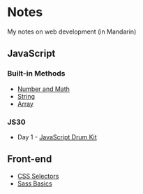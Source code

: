 # Notes

My notes on web development (in Mandarin)

## JavaScript

### Built-in Methods
* [Number and Math](https://github.com/cwenwen/Notes/blob/master/javascript/builtin_number.md)
* [String](https://github.com/cwenwen/Notes/blob/master/javascript/builtin_string.md)
* [Array](https://github.com/cwenwen/Notes/blob/master/javascript/builtin_array.md)

### JS30
* Day 1 - [JavaScript Drum Kit](https://github.com/cwenwen/Notes/blob/master/javascript/js30/js30_1.md)

## Front-end
* [CSS Selectors](https://github.com/cwenwen/Notes/blob/master/frontend/css_selector.md)
* [Sass Basics](https://github.com/cwenwen/Notes/blob/master/frontend/sass.md)
